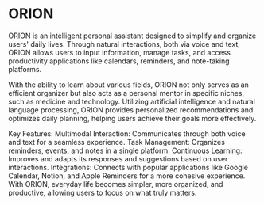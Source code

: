# ORION
ORION is an intelligent personal assistant designed to simplify and organize users' daily lives. Through natural interactions, both via voice and text, ORION allows users to input information, manage tasks, and access productivity applications like calendars, reminders, and note-taking platforms.

With the ability to learn about various fields, ORION not only serves as an efficient organizer but also acts as a personal mentor in specific niches, such as medicine and technology. Utilizing artificial intelligence and natural language processing, ORION provides personalized recommendations and optimizes daily planning, helping users achieve their goals more effectively.

Key Features:
Multimodal Interaction: Communicates through both voice and text for a seamless experience.
Task Management: Organizes reminders, events, and notes in a single platform.
Continuous Learning: Improves and adapts its responses and suggestions based on user interactions.
Integrations: Connects with popular applications like Google Calendar, Notion, and Apple Reminders for a more cohesive experience.
With ORION, everyday life becomes simpler, more organized, and productive, allowing users to focus on what truly matters.


